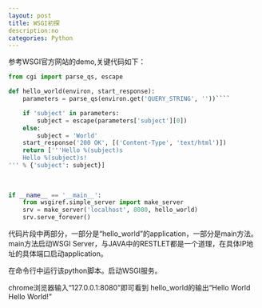 ```yaml
---
layout: post
title: WSGI初探
description:no
categories: Python
---
```



参考WSGI官方网站的demo,关键代码如下：

```python	
from cgi import parse_qs, escape

def hello_world(environ, start_response):
    parameters = parse_qs(environ.get('QUERY_STRING', ''))````

    if 'subject' in parameters:
        subject = escape(parameters['subject'][0])
    else:
        subject = 'World'
    start_response('200 OK', [('Content-Type', 'text/html')])
    return ['''Hello %(subject)s
    Hello %(subject)s!
''' % {'subject': subject}]
    
    
    
if __name__ == '__main__':
    from wsgiref.simple_server import make_server
    srv = make_server('localhost', 8080, hello_world)
    srv.serve_forever()
```



代码片段中两部分，一部分是“hello_world”的application，一部分是main方法。
main方法启动WSGI Server，与JAVA中的RESTLET都是一个道理，在具体IP地址的具体端口启动application。


在命令行中运行该python脚本。启动WSGI服务。


chrome浏览器输入“127.0.0.1:8080”即可看到 hello_world的输出“Hello World Hello World!”
